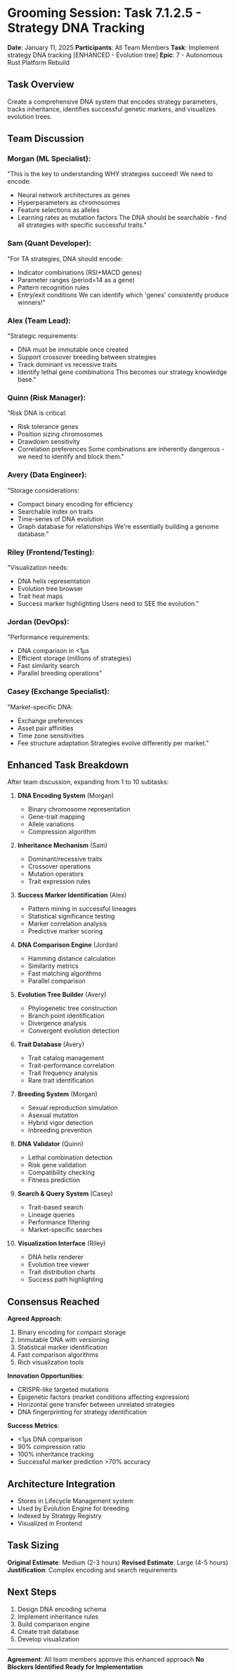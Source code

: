 # Grooming Session: Task 7.1.2.5 - Strategy DNA Tracking
**Date**: January 11, 2025
**Participants**: All Team Members
**Task**: Implement strategy DNA tracking [ENHANCED - Evolution tree]
**Epic**: 7 - Autonomous Rust Platform Rebuild

## Task Overview
Create a comprehensive DNA system that encodes strategy parameters, tracks inheritance, identifies successful genetic markers, and visualizes evolution trees.

## Team Discussion

### Morgan (ML Specialist):
"This is the key to understanding WHY strategies succeed! We need to encode:
- Neural network architectures as genes
- Hyperparameters as chromosomes
- Feature selections as alleles
- Learning rates as mutation factors
The DNA should be searchable - find all strategies with specific successful traits."

### Sam (Quant Developer):
"For TA strategies, DNA should encode:
- Indicator combinations (RSI+MACD genes)
- Parameter ranges (period=14 as a gene)
- Pattern recognition rules
- Entry/exit conditions
We can identify which 'genes' consistently produce winners!"

### Alex (Team Lead):
"Strategic requirements:
- DNA must be immutable once created
- Support crossover breeding between strategies
- Track dominant vs recessive traits
- Identify lethal gene combinations
This becomes our strategy knowledge base."

### Quinn (Risk Manager):
"Risk DNA is critical:
- Risk tolerance genes
- Position sizing chromosomes
- Drawdown sensitivity
- Correlation preferences
Some combinations are inherently dangerous - we need to identify and block them."

### Avery (Data Engineer):
"Storage considerations:
- Compact binary encoding for efficiency
- Searchable index on traits
- Time-series of DNA evolution
- Graph database for relationships
We're essentially building a genome database."

### Riley (Frontend/Testing):
"Visualization needs:
- DNA helix representation
- Evolution tree browser
- Trait heat maps
- Success marker highlighting
Users need to SEE the evolution."

### Jordan (DevOps):
"Performance requirements:
- DNA comparison in <1μs
- Efficient storage (millions of strategies)
- Fast similarity search
- Parallel breeding operations"

### Casey (Exchange Specialist):
"Market-specific DNA:
- Exchange preferences
- Asset pair affinities
- Time zone sensitivities
- Fee structure adaptation
Strategies evolve differently per market."

## Enhanced Task Breakdown

After team discussion, expanding from 1 to 10 subtasks:

1. **DNA Encoding System** (Morgan)
   - Binary chromosome representation
   - Gene-trait mapping
   - Allele variations
   - Compression algorithm

2. **Inheritance Mechanism** (Sam)
   - Dominant/recessive traits
   - Crossover operations
   - Mutation operators
   - Trait expression rules

3. **Success Marker Identification** (Alex)
   - Pattern mining in successful lineages
   - Statistical significance testing
   - Marker correlation analysis
   - Predictive marker scoring

4. **DNA Comparison Engine** (Jordan)
   - Hamming distance calculation
   - Similarity metrics
   - Fast matching algorithms
   - Parallel comparison

5. **Evolution Tree Builder** (Avery)
   - Phylogenetic tree construction
   - Branch point identification
   - Divergence analysis
   - Convergent evolution detection

6. **Trait Database** (Avery)
   - Trait catalog management
   - Trait-performance correlation
   - Trait frequency analysis
   - Rare trait identification

7. **Breeding System** (Morgan)
   - Sexual reproduction simulation
   - Asexual mutation
   - Hybrid vigor detection
   - Inbreeding prevention

8. **DNA Validator** (Quinn)
   - Lethal combination detection
   - Risk gene validation
   - Compatibility checking
   - Fitness prediction

9. **Search & Query System** (Casey)
   - Trait-based search
   - Lineage queries
   - Performance filtering
   - Market-specific searches

10. **Visualization Interface** (Riley)
    - DNA helix renderer
    - Evolution tree viewer
    - Trait distribution charts
    - Success path highlighting

## Consensus Reached

**Agreed Approach**:
1. Binary encoding for compact storage
2. Immutable DNA with versioning
3. Statistical marker identification
4. Fast comparison algorithms
5. Rich visualization tools

**Innovation Opportunities**:
- CRISPR-like targeted mutations
- Epigenetic factors (market conditions affecting expression)
- Horizontal gene transfer between unrelated strategies
- DNA fingerprinting for strategy identification

**Success Metrics**:
- <1μs DNA comparison
- 90% compression ratio
- 100% inheritance tracking
- Successful marker prediction >70% accuracy

## Architecture Integration
- Stores in Lifecycle Management system
- Used by Evolution Engine for breeding
- Indexed by Strategy Registry
- Visualized in Frontend

## Task Sizing
**Original Estimate**: Medium (2-3 hours)
**Revised Estimate**: Large (4-5 hours)
**Justification**: Complex encoding and search requirements

## Next Steps
1. Design DNA encoding schema
2. Implement inheritance rules
3. Build comparison engine
4. Create trait database
5. Develop visualization

---
**Agreement**: All team members approve this enhanced approach
**No Blockers Identified**
**Ready for Implementation**